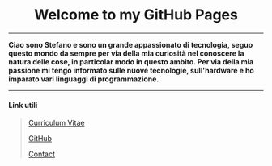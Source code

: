 <h1 align="center">Welcome to my GitHub Pages</h1>

___

**Ciao sono Stefano e sono un grande appassionato di tecnologia, seguo questo mondo da sempre per via della mia curiosità nel conoscere la natura delle cose, in particolar modo in questo ambito.
Per via della mia passione mi tengo informato sulle nuove tecnologie, sull'hardware e ho imparato vari linguaggi di programmazione.**

___

#### **Link utili**

> [Curriculum Vitae](aboutMe.md)
>
> [GitHub](https://github.com/StefanoBrai)
>
> [Contact](contact.md)

